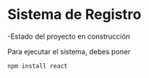 <h1>Sistema de Registro</h1>

-Estado del proyecto en construcción

Para ejecutar el sistema, debes poner

``` npm install react ``` 

